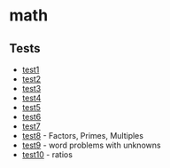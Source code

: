 # math

## Tests
- [test1](https://forms.gle/qCMZYba7nU9kMJQC6)
- [test2](https://forms.gle/Uo49wCDa51RaF8Co6)
- [test3](https://forms.gle/poa6dzmpFWCVXhJZ6)
- [test4](https://forms.gle/JjjzkS6uTXTgG1X56)
- [test5](https://forms.gle/oSj7hNd1VTEhCu8C6)
- [test6](https://forms.gle/syoktE5DBqtBuarHA)
- [test7](https://forms.gle/ajD2b3sVXCox68wFA)
- [test8](https://forms.gle/QvTtwDoeedWtJRwa9) - Factors, Primes, Multiples
- [test9](https://forms.gle/eGr9Hu8zUejg1GLb6) - word problems with unknowns
- [test10](https://forms.gle/7KMzJrQ2o9smFfJu6) - ratios
